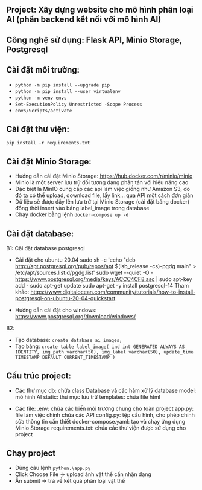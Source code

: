 ## Project: Xây dựng website cho mô hình phân loại AI (phần backend kết nối với mô hình  AI)

## Công nghệ sử dụng: Flask API, Minio Storage, Postgresql

## Cài đặt môi trường:
* `python -m pip install --upgrade pip`
* `python -m pip install --user virtualenv`
* `python -m venv envs`
* `Set-ExecutionPolicy Unrestricted -Scope Process`
* `envs/Scripts/activate`

## Cài đặt thư viện:
`pip install -r requirements.txt`

## Cài đặt Minio Storage:
- Hướng dẫn cài đặt Minio Storage: https://hub.docker.com/r/minio/minio
- Minio là một server lưu trữ đối tượng dạng phân tán với hiệu năng cao
- Đặc biệt là MinIO cung cấp các api làm việc giống như Amazon S3, do đó ta có thể upload, download file, lấy link… 
qua API một cách đơn giản
- Dữ liệu sẽ được đẩy lên lưu trữ tại Minio Storage (cài đặt bằng docker) đồng thời insert vào bảng label_image trong database 
- Chạy docker bằng lệnh `docker-compose up -d`

## Cài đặt database:
B1: Cài đặt database postgresql 
- Cài đặt cho ubuntu 20.04
  sudo sh -c 'echo "deb http://apt.postgresql.org/pub/repos/apt $(lsb_release -cs)-pgdg main" > /etc/apt/sources.list.d/pgdg.list'
  sudo wget --quiet -O - https://www.postgresql.org/media/keys/ACCC4CF8.asc | sudo apt-key add -
  sudo apt-get update
  sudo apt-get -y install postgresql-14
  Tham khảo: https://www.digitalocean.com/community/tutorials/how-to-install-postgresql-on-ubuntu-20-04-quickstart

- Hướng dẫn cài đặt cho windows: https://www.postgresql.org/download/windows/

B2: 
- Tạo database: `create database ai_images;`
- Tạo bảng: `create table label_image(
                 ind int GENERATED ALWAYS AS IDENTITY,
                 img_path varchar(50),
                 img_label varchar(50),
                 update_time TIMESTAMP DEFAULT CURRENT_TIMESTAMP
             )`
 
## Cấu trúc project:
- Các thư mục
db: chứa class Database và các hàm xử lý database
model: mô hình AI
static: thư mục lưu trữ
templates: chứa file html

- Các file:
.env: chứa các biến môi trường chung cho toàn project
app.py: file làm việc chính chứa các API
config.py: tệp cấu hình, cho phép chỉnh sửa thông tin cần thiết
docker-compose.yaml: tạo và chạy ứng dụng Minio Storage
requirements.txt: chúa các thư viện được sử dụng cho project

## Chạy project 
- Dùng câu lệnh `python.\app.py`
- Click Choose File => upload ảnh vật thể cần nhận dạng
- Ấn submit => trả về kết quả phân loại vật thể 







